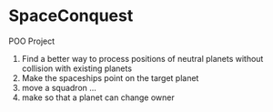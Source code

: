 # SpaceConquest
POO Project

1. Find a better way to process positions of neutral planets without collision with existing planets
2. Make the spaceships point on the target planet
3. move a squadron ...
4. make so that a planet can change owner
